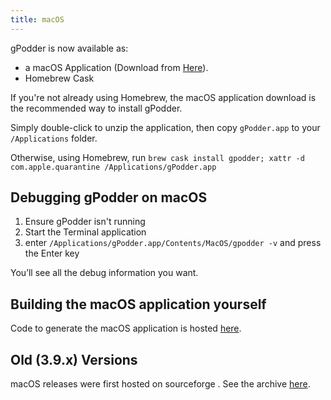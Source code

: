 ```yaml
---
title: macOS
---
```


gPodder is now available as:
 - a macOS Application (Download from [Here](../index.md#get-it)).
 - Homebrew Cask

If you're not already using Homebrew, the macOS application download is the recommended way to install gPodder.

Simply double-click to unzip the application, then copy `gPodder.app` to your `/Applications` folder.

Otherwise, using Homebrew, run `brew cask install gpodder; xattr -d com.apple.quarantine /Applications/gPodder.app`

Debugging gPodder on macOS
-------------------------

1. Ensure gPodder isn't running
2. Start the Terminal application
3. enter `/Applications/gPodder.app/Contents/MacOS/gpodder -v` and press the Enter key

You’ll see all the debug information you want.

Building the macOS application yourself
-----------------------------------

Code to generate the macOS application is hosted [here](https://github.com/gpodder/gpodder-osx-bundle).

Old (3.9.x) Versions
------------------

macOS releases were first hosted on sourceforge .
See the archive [here](https://sourceforge.net/projects/gpodder/files/macosx).
